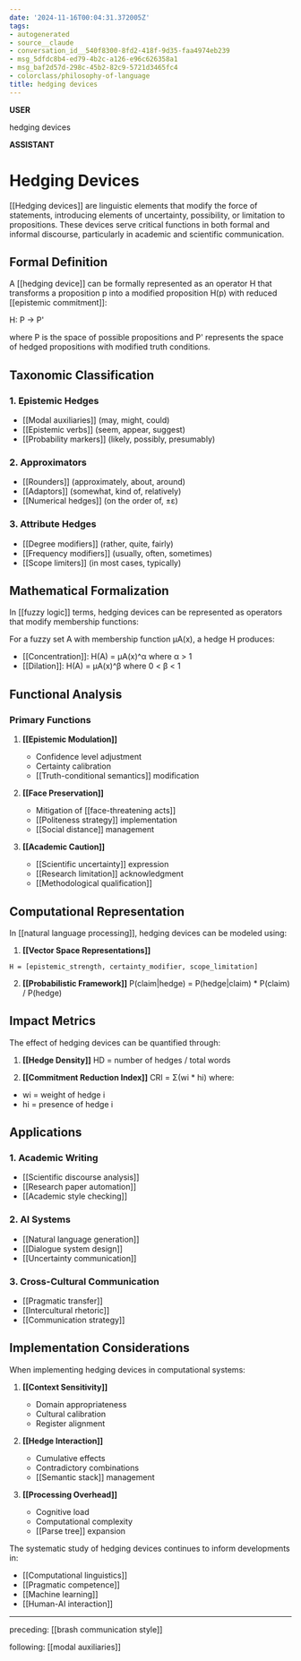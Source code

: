```yaml
---
date: '2024-11-16T00:04:31.372005Z'
tags:
- autogenerated
- source__claude
- conversation_id__540f8300-8fd2-418f-9d35-faa4974eb239
- msg_5dfdc8b4-ed79-4b2c-a126-e96c626358a1
- msg_baf2d57d-298c-45b2-82c9-5721d3465fc4
- colorclass/philosophy-of-language
title: hedging devices
---
```


**USER**

hedging devices


**ASSISTANT**

# Hedging Devices

[[Hedging devices]] are linguistic elements that modify the force of statements, introducing elements of uncertainty, possibility, or limitation to propositions. These devices serve critical functions in both formal and informal discourse, particularly in academic and scientific communication.

## Formal Definition

A [[hedging device]] can be formally represented as an operator H that transforms a proposition p into a modified proposition H(p) with reduced [[epistemic commitment]]:

H: P → P'

where P is the space of possible propositions and P' represents the space of hedged propositions with modified truth conditions.

## Taxonomic Classification

### 1. Epistemic Hedges
- [[Modal auxiliaries]] (may, might, could)
- [[Epistemic verbs]] (seem, appear, suggest)
- [[Probability markers]] (likely, possibly, presumably)

### 2. Approximators
- [[Rounders]] (approximately, about, around)
- [[Adaptors]] (somewhat, kind of, relatively)
- [[Numerical hedges]] (on the order of, ±ε)

### 3. Attribute Hedges
- [[Degree modifiers]] (rather, quite, fairly)
- [[Frequency modifiers]] (usually, often, sometimes)
- [[Scope limiters]] (in most cases, typically)

## Mathematical Formalization

In [[fuzzy logic]] terms, hedging devices can be represented as operators that modify membership functions:

For a fuzzy set A with membership function μA(x), a hedge H produces:
- [[Concentration]]: H(A) = μA(x)^α where α > 1
- [[Dilation]]: H(A) = μA(x)^β where 0 < β < 1

## Functional Analysis

### Primary Functions

1. **[[Epistemic Modulation]]**
   - Confidence level adjustment
   - Certainty calibration
   - [[Truth-conditional semantics]] modification

2. **[[Face Preservation]]**
   - Mitigation of [[face-threatening acts]]
   - [[Politeness strategy]] implementation
   - [[Social distance]] management

3. **[[Academic Caution]]**
   - [[Scientific uncertainty]] expression
   - [[Research limitation]] acknowledgment
   - [[Methodological qualification]]

## Computational Representation

In [[natural language processing]], hedging devices can be modeled using:

1. **[[Vector Space Representations]]**
```
H = [epistemic_strength, certainty_modifier, scope_limitation]
```

2. **[[Probabilistic Framework]]**
P(claim|hedge) = P(hedge|claim) * P(claim) / P(hedge)

## Impact Metrics

The effect of hedging devices can be quantified through:

1. **[[Hedge Density]]**
HD = number of hedges / total words

2. **[[Commitment Reduction Index]]**
CRI = Σ(wi * hi)
where:
- wi = weight of hedge i
- hi = presence of hedge i

## Applications

### 1. Academic Writing
- [[Scientific discourse analysis]]
- [[Research paper automation]]
- [[Academic style checking]]

### 2. AI Systems
- [[Natural language generation]]
- [[Dialogue system design]]
- [[Uncertainty communication]]

### 3. Cross-Cultural Communication
- [[Pragmatic transfer]]
- [[Intercultural rhetoric]]
- [[Communication strategy]]

## Implementation Considerations

When implementing hedging devices in computational systems:

1. **[[Context Sensitivity]]**
   - Domain appropriateness
   - Cultural calibration
   - Register alignment

2. **[[Hedge Interaction]]**
   - Cumulative effects
   - Contradictory combinations
   - [[Semantic stack]] management

3. **[[Processing Overhead]]**
   - Cognitive load
   - Computational complexity
   - [[Parse tree]] expansion

The systematic study of hedging devices continues to inform developments in:
- [[Computational linguistics]]
- [[Pragmatic competence]]
- [[Machine learning]]
- [[Human-AI interaction]]


---

preceding: [[brash communication style]]  


following: [[modal auxiliaries]]